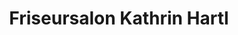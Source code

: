 ---
title: "Friseursalon Kathrin Hartl"
url: /bad-wilsnack/friseursalon-kathrin-hartl/
shop: Friseur
---